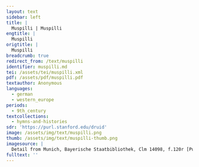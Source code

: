 ```yaml
---
layout: text
sidebar: left
title: |
  Muspilli | Muspilli
engtitle: |
  Muspilli
origtitle: |
  Muspilli
breadcrumb: true
redirect_from: /text/muspilli
identifier: muspilli.md
tei: /assets/tei/muspilli.xml
pdf: /assets/pdf/muspilli.pdf
textauthor: Anonymous
languages:
  - german
  - western_europe
periods:
  - 9th_century
textcollections:
  - hymns-and-histories
sdr: 'https://purl.stanford.edu/druid'
image: /assets/img/text/muspilli.png
thumb: /assets/img/text/muspilli-thumb.png
imagesource: |
  Detail from Munich, Bayerische Staatbibliothek, Clm 14098, f.120r [Public Domain]
fulltext: ''
---
```



